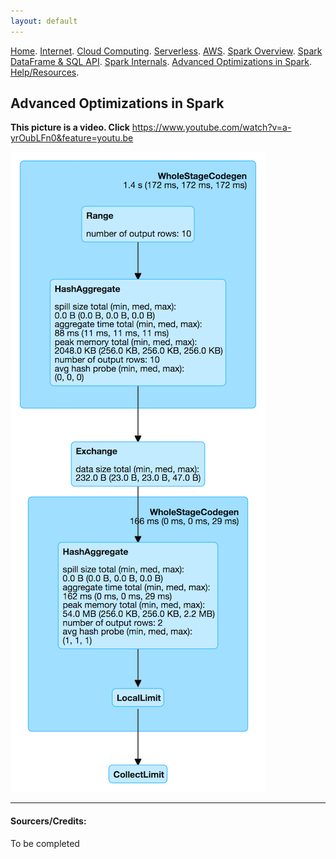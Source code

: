 ```yaml
---
layout: default
---
```

[Home](./README.md).
[Internet](./internet.md).
[Cloud Computing](./cloud_computing.md).
[Serverless](./serverless.md).
[AWS](./aws.md).
[Spark Overview](./spark_overview.md).
[Spark DataFrame & SQL API](./sparkAPI.md).
[Spark Internals](./spark_internals.md).
[Advanced Optimizations in Spark](spark_optimizations.md).
[Help/Resources](./resources.md).

## Advanced Optimizations in Spark

**This picture is a video. Click**
https://www.youtube.com/watch?v=a-yrOubLFn0&feature=youtu.be

[![CEU-Apache-Spark-Jobs,Stages-Tasks](Images/Spark_Advanced/spark-sql-HashAggregateExec.png)](https://www.youtube.com/watch?v=a-yrOubLFn0&feature=youtu.be "CEU - Apache Spark: Jobs, Stages and Tasks")


* * *

#### Sourcers/Credits:
To be completed
